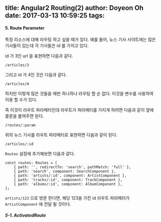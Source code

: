 title: Angular2 Routing(2)
author: Doyeon Oh
date: 2017-03-13 10:59:25
tags:
---
#### 5. Route Parameter

특정 리소스에 대해 라우팅 하고 싶을 때가 있다. 예를 들어, 뉴스 기사 사이트에는 많은 기사들이 있는데 각 기사들은 id 를 가지고 있다. 

id 가 3인 url 을 표현하면 다음과 같다.

```
/articles/3
```

그리고 id 가 4인 것은 다음과 같다.

```
/articles/4
```

하지만 이렇게 많은 것들을 매번 하나하나 라우팅 할 순 없다. 이것을 변수를 사용하여 이용 할 수가 있다.

즉 이것이 라우트 파라메터인데 라우트가 파라메터를 가지게 하려면 다음과 같이 앞에 콜론을 붙여주면 된다.

```
/routes/:param

```

위의 뉴스 기사를 라우트 파라메터로 표현하면 다음과 같이 된다.

```
/articles/:id
```

`Routes` 설정에 추가해보면 다음과 같다.

```
const routes: Routes = [
    { path: '', redirectTo: 'search', pathMatch: 'full' },
    { path: 'search', component: SearchComponent },
    { path: 'artists/:id', component: ArtistComponent },
    { path: 'tracks/:id', component: TrackComponent },
    { path: 'albums/:id', component: AlbumComponent },
];
```

`artists/123` 으로 방문 한다면, 해당 123을 가진 id 라우트 파라메터가 `ArtistComponent` 에 전달 될 것이다.


##### 5-1. ActivatedRoute